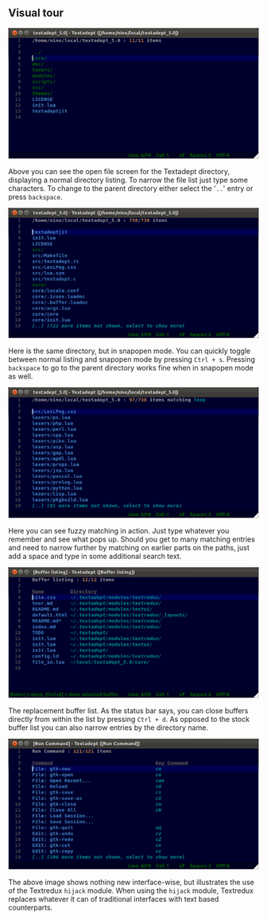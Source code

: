 ## Visual tour

![Open file](images/fs_listing.png)

Above you can see the open file screen for the Textadept directory, displaying a
normal directory listing. To narrow the file list just type some characters.
To change to the parent directory either select the '`..`' entry or press
`backspace`.

![Snapopen file](images/fs_snapopen.png)

Here is the same directory, but in snapopen mode. You can quickly toggle between
normal listing and snapopen mode by pressing `Ctrl + s`. Pressing `backspace` to
go to the parent directory works fine when in snapopen mode as well.

![Fuzzy matching](images/fs_fuzzy_matching.png)

Here you can see fuzzy matching in action. Just type whatever you remember and
see what pops up. Should you get to many matching entries and need to narrow
further by matching on earlier parts on the paths, just add a space and type
in some additional search text.

![Buffer list](images/buffer_list.png)

The replacement buffer list. As the status bar says, you can close buffers
directly from within the list by pressing `Ctrl + d`. As opposed to the stock
buffer list you can also narrow entries by the directory name.

![Run command](images/run_command.png)

The above image shows nothing new interface-wise, but illustrates the use of
the Textredux `hijack` module. When using the `hijack` module, Textredux
replaces whatever it can of traditional interfaces with text based counterparts.
